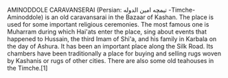 AMINODDOLE CARAVANSERAI (Persian: تیمچه امین الدوله -Timche-Aminoddole) is an old caravansarai in the Bazaar of Kashan. The place is used for some important religious ceremonies. The most famous one is Muharram during which Hai'ats enter the place, sing about events that happened to Hussain, the third Imam of Shi'a, and his family in Karbala on the day of Ashura. It has been an important place along the Silk Road. Its chambers have been traditionally a place for buying and selling rugs woven by Kashanis or rugs of other cities. There are also some old teahouses in the Timche.[1]

